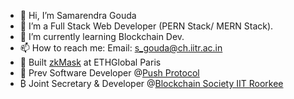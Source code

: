 - 👋 Hi, I’m Samarendra Gouda
- 👀 I’m a Full Stack Web Developer (PERN Stack/ MERN Stack).
- 🌱 I’m currently learning Blockchain Dev.
- 📫 How to reach me:
        Email: s_gouda@ch.iitr.ac.in
- 📍 Built [zkMask](https://github.com/zkMask) at ETHGlobal Paris
- 🔔 Prev Software Developer @[Push Protocol](https://github.com/ethereum-push-notification-service)
- ₿  Joint Secretary & Developer @[Blockchain Society IIT Roorkee](https://github.com/BlocSoc-iitr)

<!---
samarendra18/samarendra18 is a ✨ special ✨ repository because its `README.md` (this file) appears on your GitHub profile.
You can click the Preview link to take a look at your changes.
--->
